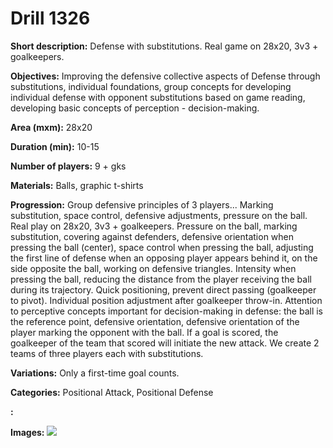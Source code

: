 # Drill 1326

**Short description:**
Defense with substitutions. Real game on 28x20, 3v3 + goalkeepers.

**Objectives:**
Improving the defensive collective aspects of Defense through substitutions, individual foundations, group concepts for developing individual defense with opponent substitutions based on game reading, developing basic concepts of perception - decision-making.

**Area (mxm):**
28x20

**Duration (min):**
10-15

**Number of players:**
9 + gks

**Materials:**
Balls, graphic t-shirts

**Progression:**
Group defensive principles of 3 players... Marking substitution, space control, defensive adjustments, pressure on the ball. Real play on 28x20, 3v3 + goalkeepers. Pressure on the ball, marking substitution, covering against defenders, defensive orientation when pressing the ball (center), space control when pressing the ball, adjusting the first line of defense when an opposing player appears behind it, on the side opposite the ball, working on defensive triangles. Intensity when pressing the ball, reducing the distance from the player receiving the ball during its trajectory. Quick positioning, prevent direct passing (goalkeeper to pivot). Individual position adjustment after goalkeeper throw-in. Attention to perceptive concepts important for decision-making in defense: the ball is the reference point, defensive orientation, defensive orientation of the player marking the opponent with the ball. If a goal is scored, the goalkeeper of the team that scored will initiate the new attack. We create 2 teams of three players each with substitutions.

**Variations:**
Only a first-time goal counts.

**Categories:**
Positional Attack, Positional Defense

**:**


**Images:**
![](https://www.coachingfutsal.com/\images\aeaa685f-a295-4534-a800-bc1f70aadc2c_137.png)

